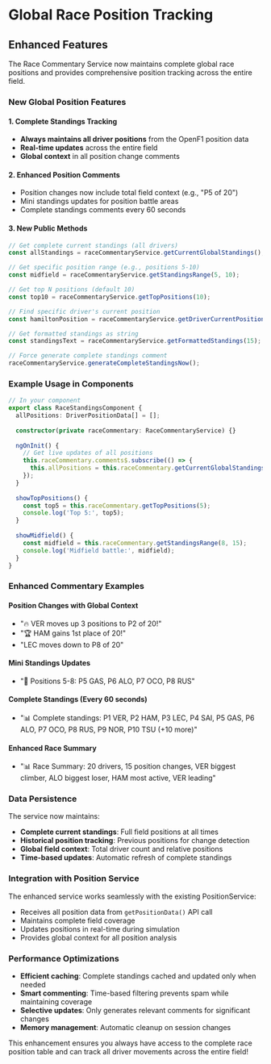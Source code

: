 # Global Race Position Tracking

## Enhanced Features

The Race Commentary Service now maintains complete global race positions and provides comprehensive position tracking across the entire field.

### New Global Position Features

#### 1. Complete Standings Tracking
- **Always maintains all driver positions** from the OpenF1 position data
- **Real-time updates** across the entire field
- **Global context** in all position change comments

#### 2. Enhanced Position Comments
- Position changes now include total field context (e.g., "P5 of 20")
- Mini standings updates for position battle areas
- Complete standings comments every 60 seconds

#### 3. New Public Methods

```typescript
// Get complete current standings (all drivers)
const allStandings = raceCommentaryService.getCurrentGlobalStandings();

// Get specific position range (e.g., positions 5-10)
const midfield = raceCommentaryService.getStandingsRange(5, 10);

// Get top N positions (default 10)
const top10 = raceCommentaryService.getTopPositions(10);

// Find specific driver's current position
const hamiltonPosition = raceCommentaryService.getDriverCurrentPosition(44);

// Get formatted standings as string
const standingsText = raceCommentaryService.getFormattedStandings(15);

// Force generate complete standings comment
raceCommentaryService.generateCompleteStandingsNow();
```

### Example Usage in Components

```typescript
// In your component
export class RaceStandingsComponent {
  allPositions: DriverPositionData[] = [];
  
  constructor(private raceCommentary: RaceCommentaryService) {}
  
  ngOnInit() {
    // Get live updates of all positions
    this.raceCommentary.comments$.subscribe(() => {
      this.allPositions = this.raceCommentary.getCurrentGlobalStandings();
    });
  }
  
  showTopPositions() {
    const top5 = this.raceCommentary.getTopPositions(5);
    console.log('Top 5:', top5);
  }
  
  showMidfield() {
    const midfield = this.raceCommentary.getStandingsRange(8, 15);
    console.log('Midfield battle:', midfield);
  }
}
```

### Enhanced Commentary Examples

#### Position Changes with Global Context
- "🔥 VER moves up 3 positions to P2 of 20!"
- "🏆 HAM gains 1st place of 20!"
- "LEC moves down to P8 of 20"

#### Mini Standings Updates
- "📍 Positions 5-8: P5 GAS, P6 ALO, P7 OCO, P8 RUS"

#### Complete Standings (Every 60 seconds)
- "📊 Complete standings: P1 VER, P2 HAM, P3 LEC, P4 SAI, P5 GAS, P6 ALO, P7 OCO, P8 RUS, P9 NOR, P10 TSU (+10 more)"

#### Enhanced Race Summary
- "📊 Race Summary: 20 drivers, 15 position changes, VER biggest climber, ALO biggest loser, HAM most active, VER leading"

### Data Persistence

The service now maintains:
- **Complete current standings**: Full field positions at all times
- **Historical position tracking**: Previous positions for change detection
- **Global field context**: Total driver count and relative positions
- **Time-based updates**: Automatic refresh of complete standings

### Integration with Position Service

The enhanced service works seamlessly with the existing PositionService:
- Receives all position data from `getPositionData()` API call
- Maintains complete field coverage
- Updates positions in real-time during simulation
- Provides global context for all position analysis

### Performance Optimizations

- **Efficient caching**: Complete standings cached and updated only when needed
- **Smart commenting**: Time-based filtering prevents spam while maintaining coverage
- **Selective updates**: Only generates relevant comments for significant changes
- **Memory management**: Automatic cleanup on session changes

This enhancement ensures you always have access to the complete race position table and can track all driver movements across the entire field!
